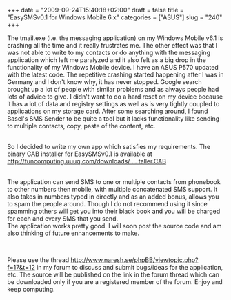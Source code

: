 +++
date = "2009-09-24T15:40:18+02:00"
draft = false
title = "EasySMSv0.1 for Windows Mobile 6.x"
categories = ["ASUS"]
slug = "240"
+++

<p>The tmail.exe (i.e. the messaging application) on my Windows Mobile v6.1 is crashing all the time and it really frustrates me. The other effect was that I was not able to write to my contacts or do anything with the messaging application which left me paralyzed and it also felt as a big drop in the functionality of my Windows Mobile device. I have an ASUS P570 updated with the latest code. The repetitive crashing started happening after I was in Germany and I don't know why, it has never stopped. Google search brought up a lot of people with similar problems and as always people had lots of advice to give. I didn't want to do a hard reset on my device because it has a lot of data and registry settings as well as is very tightly coupled to applications on my storage card. After some searching around, I found Basel's SMS Sender to be quite a tool but it lacks functionality like sending to multiple contacts, copy, paste of the content, etc.</p>  <p>   <br />So I decided to write my own app which satisfies my requirements. The binary CAB installer for EasySMSv0.1 is available at <a href="http://funcomputing.uuuq.com/downloads/EasySMSInstaller.CAB">http://funcomputing.uuuq.com/downloads/ ... taller.CAB</a></p>  <p>   <br />The application can send SMS to one or multiple contacts from phonebook to other numbers then mobile, with multiple concatenated SMS support. It also takes in numbers typed in directly and as an added bonus, allows you to spam the people around. Though I do not recommend using it since spamming others will get you into their black book and you will be charged for each and every SMS that you send.     <br />The application works pretty good. I will soon post the source code and am also thinking of future enhancements to make. </p>  <p>&#160;</p>  <p>Please use the thread <a href="http://www.naresh.se/phpBB/viewtopic.php?f=17&amp;t=12" target="_blank">http://www.naresh.se/phpBB/viewtopic.php?f=17&amp;t=12</a> in my forum to discuss and submit bugs/ideas for the application, etc. The source will be published on the link in the forum thread which can be downloaded only if you are a registered member of the forum. Enjoy and keep computing.</p>

